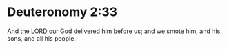 # Deuteronomy 2:33

And the LORD our God delivered him before us; and we smote him, and his sons, and all his people.